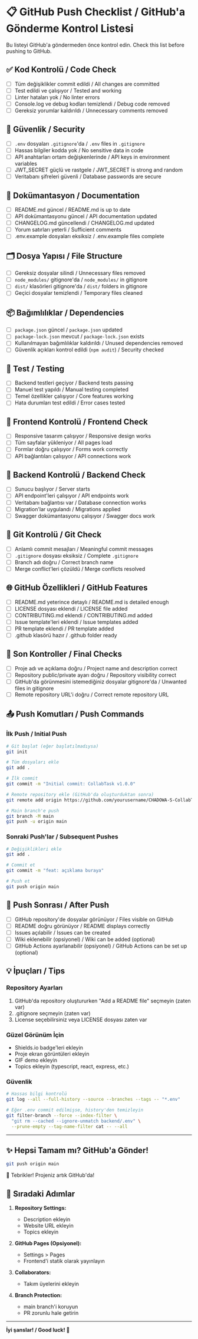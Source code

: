 # 📋 GitHub Push Checklist / GitHub'a Gönderme Kontrol Listesi

Bu listeyi GitHub'a göndermeden önce kontrol edin.
Check this list before pushing to GitHub.

## ✅ Kod Kontrolü / Code Check

- [ ] Tüm değişiklikler commit edildi / All changes are committed
- [ ] Test edildi ve çalışıyor / Tested and working
- [ ] Linter hataları yok / No linter errors
- [ ] Console.log ve debug kodları temizlendi / Debug code removed
- [ ] Gereksiz yorumlar kaldırıldı / Unnecessary comments removed

## 🔐 Güvenlik / Security

- [ ] `.env` dosyaları `.gitignore`'da / `.env` files in `.gitignore`
- [ ] Hassas bilgiler kodda yok / No sensitive data in code
- [ ] API anahtarları ortam değişkenlerinde / API keys in environment variables
- [ ] JWT_SECRET güçlü ve rastgele / JWT_SECRET is strong and random
- [ ] Veritabanı şifreleri güvenli / Database passwords are secure

## 📄 Dokümantasyon / Documentation

- [ ] README.md güncel / README.md is up to date
- [ ] API dokümantasyonu güncel / API documentation updated
- [ ] CHANGELOG.md güncellendi / CHANGELOG.md updated
- [ ] Yorum satırları yeterli / Sufficient comments
- [ ] .env.example dosyaları eksiksiz / .env.example files complete

## 🗂️ Dosya Yapısı / File Structure

- [ ] Gereksiz dosyalar silindi / Unnecessary files removed
- [ ] `node_modules/` gitignore'da / `node_modules/` in gitignore
- [ ] `dist/` klasörleri gitignore'da / `dist/` folders in gitignore
- [ ] Geçici dosyalar temizlendi / Temporary files cleaned

## 📦 Bağımlılıklar / Dependencies

- [ ] `package.json` güncel / `package.json` updated
- [ ] `package-lock.json` mevcut / `package-lock.json` exists
- [ ] Kullanılmayan bağımlılıklar kaldırıldı / Unused dependencies removed
- [ ] Güvenlik açıkları kontrol edildi (`npm audit`) / Security checked

## 🧪 Test / Testing

- [ ] Backend testleri geçiyor / Backend tests passing
- [ ] Manuel test yapıldı / Manual testing completed
- [ ] Temel özellikler çalışıyor / Core features working
- [ ] Hata durumları test edildi / Error cases tested

## 🎨 Frontend Kontrolü / Frontend Check

- [ ] Responsive tasarım çalışıyor / Responsive design works
- [ ] Tüm sayfalar yükleniyor / All pages load
- [ ] Formlar doğru çalışıyor / Forms work correctly
- [ ] API bağlantıları çalışıyor / API connections work

## 🔧 Backend Kontrolü / Backend Check

- [ ] Sunucu başlıyor / Server starts
- [ ] API endpoint'leri çalışıyor / API endpoints work
- [ ] Veritabanı bağlantısı var / Database connection works
- [ ] Migration'lar uygulandı / Migrations applied
- [ ] Swagger dokümantasyonu çalışıyor / Swagger docs work

## 📝 Git Kontrolü / Git Check

- [ ] Anlamlı commit mesajları / Meaningful commit messages
- [ ] `.gitignore` dosyası eksiksiz / Complete `.gitignore`
- [ ] Branch adı doğru / Correct branch name
- [ ] Merge conflict'leri çözüldü / Merge conflicts resolved

## 🌐 GitHub Özellikleri / GitHub Features

- [ ] README.md yeterince detaylı / README.md is detailed enough
- [ ] LICENSE dosyası eklendi / LICENSE file added
- [ ] CONTRIBUTING.md eklendi / CONTRIBUTING.md added
- [ ] Issue template'leri eklendi / Issue templates added
- [ ] PR template eklendi / PR template added
- [ ] .github klasörü hazır / .github folder ready

## 🚀 Son Kontroller / Final Checks

- [ ] Proje adı ve açıklama doğru / Project name and description correct
- [ ] Repository public/private ayarı doğru / Repository visibility correct
- [ ] GitHub'da görünmesini istemediğiniz dosyalar gitignore'da / Unwanted files in gitignore
- [ ] Remote repository URL'i doğru / Correct remote repository URL

## 📤 Push Komutları / Push Commands

### İlk Push / Initial Push

```bash
# Git başlat (eğer başlatılmadıysa)
git init

# Tüm dosyaları ekle
git add .

# İlk commit
git commit -m "Initial commit: CollabTask v1.0.0"

# Remote repository ekle (GitHub'da oluşturduktan sonra)
git remote add origin https://github.com/yourusername/CHADOWA-S-CollabTask.git

# Main branch'e push
git branch -M main
git push -u origin main
```

### Sonraki Push'lar / Subsequent Pushes

```bash
# Değişiklikleri ekle
git add .

# Commit et
git commit -m "feat: açıklama buraya"

# Push et
git push origin main
```

## 🎯 Push Sonrası / After Push

- [ ] GitHub repository'de dosyalar görünüyor / Files visible on GitHub
- [ ] README doğru görünüyor / README displays correctly
- [ ] Issues açılabilir / Issues can be created
- [ ] Wiki eklenebilir (opsiyonel) / Wiki can be added (optional)
- [ ] GitHub Actions ayarlanabilir (opsiyonel) / GitHub Actions can be set up (optional)

## 💡 İpuçları / Tips

### Repository Ayarları
1. GitHub'da repository oluştururken "Add a README file" seçmeyin (zaten var)
2. .gitignore seçmeyin (zaten var)
3. License seçebilirsiniz veya LICENSE dosyası zaten var

### Güzel Görünüm İçin
- Shields.io badge'leri ekleyin
- Proje ekran görüntüleri ekleyin
- GIF demo ekleyin
- Topics ekleyin (typescript, react, express, etc.)

### Güvenlik
```bash
# Hassas bilgi kontrolü
git log --all --full-history --source --branches --tags -- "*.env"

# Eğer .env commit edilmişse, history'den temizleyin
git filter-branch --force --index-filter \
  "git rm --cached --ignore-unmatch backend/.env" \
  --prune-empty --tag-name-filter cat -- --all
```

---

## ✨ Hepsi Tamam mı? GitHub'a Gönder!

```bash
git push origin main
```

🎉 Tebrikler! Projeniz artık GitHub'da!

## 📍 Sıradaki Adımlar

1. **Repository Settings:**
   - Description ekleyin
   - Website URL ekleyin
   - Topics ekleyin

2. **GitHub Pages (Opsiyonel):**
   - Settings > Pages
   - Frontend'i statik olarak yayınlayın

3. **Collaborators:**
   - Takım üyelerini ekleyin

4. **Branch Protection:**
   - main branch'i koruyun
   - PR zorunlu hale getirin

---

**İyi şanslar! / Good luck! 🚀**

